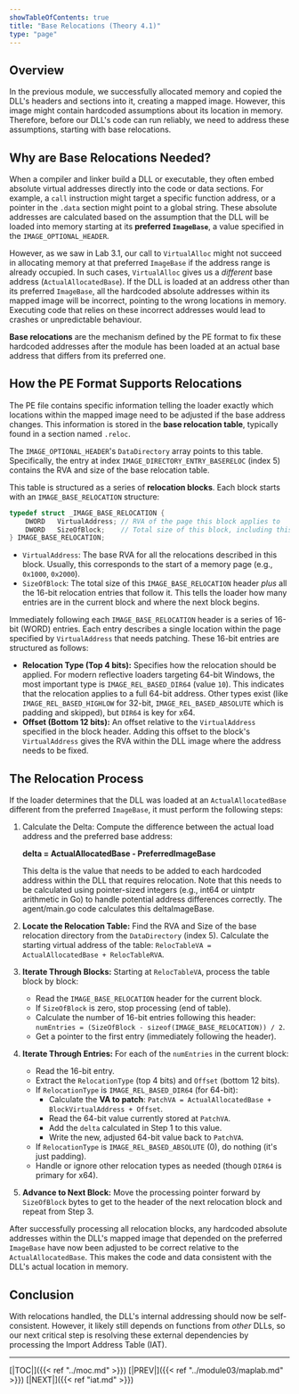 ```yaml
---
showTableOfContents: true
title: "Base Relocations (Theory 4.1)"
type: "page"
---
```

## Overview

In the previous module, we successfully allocated memory and copied the DLL's headers and sections into it, creating a mapped image. However, this image might contain hardcoded assumptions about its location in memory. Therefore, before our DLL's code can run reliably, we need to address these assumptions, starting with base relocations.


## Why are Base Relocations Needed?

When a compiler and linker build a DLL or executable, they often embed absolute virtual addresses directly into the code or data sections. For example, a `call` instruction might target a specific function address, or a pointer in the `.data` section might point to a global string. These absolute addresses are calculated based on the assumption that the DLL will be loaded into memory starting at its **preferred `ImageBase`**, a value specified in the `IMAGE_OPTIONAL_HEADER`.

However, as we saw in Lab 3.1, our call to `VirtualAlloc` might not succeed in allocating memory at that preferred `ImageBase` if the address range is already occupied. In such cases, `VirtualAlloc` gives us a _different_ base address (`ActualAllocatedBase`). If the DLL is loaded at an address other than its preferred `ImageBase`, all the hardcoded absolute addresses within its mapped image will be incorrect, pointing to the wrong locations in memory. Executing code that relies on these incorrect addresses would lead to crashes or unpredictable behaviour.

**Base relocations** are the mechanism defined by the PE format to fix these hardcoded addresses after the module has been loaded at an actual base address that differs from its preferred one.



## How the PE Format Supports Relocations

The PE file contains specific information telling the loader exactly which locations within the mapped image need to be adjusted if the base address changes. This information is stored in the **base relocation table**, typically found in a section named `.reloc`.

The `IMAGE_OPTIONAL_HEADER`'s `DataDirectory` array points to this table. Specifically, the entry at index `IMAGE_DIRECTORY_ENTRY_BASERELOC` (index 5) contains the RVA and size of the base relocation table.

This table is structured as a series of **relocation blocks**. Each block starts with an `IMAGE_BASE_RELOCATION` structure:


```C
typedef struct _IMAGE_BASE_RELOCATION {
    DWORD   VirtualAddress; // RVA of the page this block applies to
    DWORD   SizeOfBlock;    // Total size of this block, including this header and all entries
} IMAGE_BASE_RELOCATION;
```

- `VirtualAddress`: The base RVA for all the relocations described in this block. Usually, this corresponds to the start of a memory page (e.g., `0x1000`, `0x2000`).
- `SizeOfBlock`: The total size of this `IMAGE_BASE_RELOCATION` header _plus_ all the 16-bit relocation entries that follow it. This tells the loader how many entries are in the current block and where the next block begins.

Immediately following each `IMAGE_BASE_RELOCATION` header is a series of 16-bit (WORD) entries. Each entry describes a single location within the page specified by `VirtualAddress` that needs patching. These 16-bit entries are structured as follows:
- **Relocation Type (Top 4 bits):** Specifies how the relocation should be applied. For modern reflective loaders targeting 64-bit Windows, the most important type is `IMAGE_REL_BASED_DIR64` (value `10`). This indicates that the relocation applies to a full 64-bit address. Other types exist (like `IMAGE_REL_BASED_HIGHLOW` for 32-bit, `IMAGE_REL_BASED_ABSOLUTE` which is padding and skipped), but `DIR64` is key for x64.
- **Offset (Bottom 12 bits):** An offset relative to the `VirtualAddress` specified in the block header. Adding this offset to the block's `VirtualAddress` gives the RVA within the DLL image where the address needs to be fixed.

## The Relocation Process

If the loader determines that the DLL was loaded at an `ActualAllocatedBase` different from the preferred `ImageBase`, it must perform the following steps:

1. Calculate the Delta: Compute the difference between the actual load address and the preferred base address:

   **delta = ActualAllocatedBase - PreferredImageBase**

   This delta is the value that needs to be added to each hardcoded address within the DLL that requires relocation. Note that this needs to be calculated using pointer-sized integers (e.g., int64 or uintptr arithmetic in Go) to handle potential address differences correctly. The agent/main.go code calculates this deltaImageBase.

2. **Locate the Relocation Table:** Find the RVA and Size of the base relocation directory from the `DataDirectory` (index 5). Calculate the starting virtual address of the table: `RelocTableVA = ActualAllocatedBase + RelocTableRVA`.

3. **Iterate Through Blocks:** Starting at `RelocTableVA`, process the table block by block:
    - Read the `IMAGE_BASE_RELOCATION` header for the current block.
    - If `SizeOfBlock` is zero, stop processing (end of table).
    - Calculate the number of 16-bit entries following this header: `numEntries = (SizeOfBlock - sizeof(IMAGE_BASE_RELOCATION)) / 2`.
    - Get a pointer to the first entry (immediately following the header).

4. **Iterate Through Entries:** For each of the `numEntries` in the current block:
    - Read the 16-bit entry.
    - Extract the `RelocationType` (top 4 bits) and `Offset` (bottom 12 bits).
    - If `RelocationType` is `IMAGE_REL_BASED_DIR64` (for 64-bit):
        - Calculate the **VA to patch**: `PatchVA = ActualAllocatedBase + BlockVirtualAddress + Offset`.
        - Read the 64-bit value currently stored at `PatchVA`.
        - Add the `delta` calculated in Step 1 to this value.
        - Write the new, adjusted 64-bit value back to `PatchVA`.
    - If `RelocationType` is `IMAGE_REL_BASED_ABSOLUTE` (0), do nothing (it's just padding).
    - Handle or ignore other relocation types as needed (though `DIR64` is primary for x64).

5. **Advance to Next Block:** Move the processing pointer forward by `SizeOfBlock` bytes to get to the header of the next relocation block and repeat from Step 3.


After successfully processing all relocation blocks, any hardcoded absolute addresses within the DLL's mapped image that depended on the preferred `ImageBase` have now been adjusted to be correct relative to the `ActualAllocatedBase`. This makes the code and data consistent with the DLL's actual location in memory.


## Conclusion
With relocations handled, the DLL's internal addressing should now be self-consistent. However, it likely still depends on functions from _other_ DLLs, so our next critical step is resolving these external dependencies by processing the Import Address Table (IAT).




---
[|TOC|]({{< ref "../moc.md" >}})
[|PREV|]({{< ref "../module03/maplab.md" >}})
[|NEXT|]({{< ref "iat.md" >}})